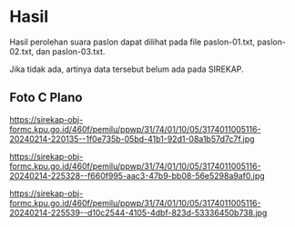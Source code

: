 # Hasil

Hasil perolehan suara paslon dapat dilihat pada file paslon-01.txt, paslon-02.txt, dan paslon-03.txt.

Jika tidak ada, artinya data tersebut belum ada pada SIREKAP.

## Foto C Plano

https://sirekap-obj-formc.kpu.go.id/460f/pemilu/ppwp/31/74/01/10/05/3174011005116-20240214-220135--1f0e735b-05bd-41b1-92d1-08a1b57d7c7f.jpg

https://sirekap-obj-formc.kpu.go.id/460f/pemilu/ppwp/31/74/01/10/05/3174011005116-20240214-225328--f660f995-aac3-47b9-bb08-56e5298a9af0.jpg

https://sirekap-obj-formc.kpu.go.id/460f/pemilu/ppwp/31/74/01/10/05/3174011005116-20240214-225539--d10c2544-4105-4dbf-823d-53336450b738.jpg
